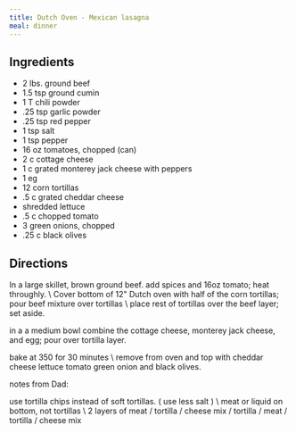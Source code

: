 ```yaml
---
title: Dutch Oven - Mexican lasagna
meal: dinner
---
```


## Ingredients
* 2 lbs. ground beef
* 1.5 tsp ground cumin
* 1 T chili powder
* .25 tsp garlic powder
* .25 tsp red pepper
* 1 tsp salt
* 1 tsp pepper
* 16 oz tomatoes, chopped (can)
* 2 c cottage cheese
* 1 c grated monterey jack cheese with peppers
* 1 eg
* 12 corn tortillas
* .5 c grated cheddar cheese
* shredded lettuce
* .5 c chopped tomato
* 3 green onions, chopped
* .25 c black olives

## Directions
In a large skillet, brown ground beef. add spices and 16oz tomato; heat throughly. \\
Cover bottom of 12" Dutch oven with half of the corn tortillas; pour beef mixture over tortillas \\
place rest of tortillas over the beef layer; set aside.

in a a medium bowl combine the cottage cheese, monterey jack cheese, and egg; pour over tortilla layer.

bake at 350 for 30 minutes \\
remove from oven and top with cheddar cheese lettuce tomato green onion and black olives.

notes from Dad:

use tortilla chips instead of soft tortillas. ( use less salt ) \\
meat or liquid on bottom, not tortillas \\
2 layers of meat / tortilla / cheese mix / tortilla / meat / tortilla / cheese mix
